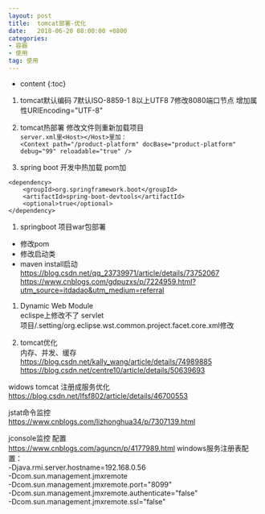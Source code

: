 ```yaml
---
layout: post
title:  tomcat部署-优化
date:   2018-06-20 08:00:00 +0800
categories: 
- 容器
- 使用
tag: 使用
---
```


* content
{:toc}

  

1. tomcat默认编码
7默认ISO-8859-1 8以上UTF8
7修改8080端口节点  增加属性URIEncoding="UTF-8" 

1. tomcat热部署
修改文件则重新加载项目   
`server.xml里<Host></Host>里加：`   
`<Context path="/product-platform" docBase="product-platform" debug="99" reloadable="true" />`

1. spring boot 开发中热加载
pom加
```
<dependency>
	<groupId>org.springframework.boot</groupId>
	<artifactId>spring-boot-devtools</artifactId>
	<optional>true</optional>
</dependency>
```

1. springboot 项目war包部署
* 修改pom
* 修改启动类
* maven install启动   
https://blog.csdn.net/qq_23739971/article/details/73752067   
https://www.cnblogs.com/gdpuzxs/p/7224959.html?utm_source=itdadao&utm_medium=referral    

1. Dynamic Web Module   
eclispe上修改不了 servlet   
项目/.setting/org.eclipse.wst.common.project.facet.core.xml修改   


1. tomcat优化   
内存、并发、缓存   
https://blog.csdn.net/kally_wang/article/details/74989885   
https://blog.csdn.net/centre10/article/details/50639693   

widows tomcat 注册成服务优化   
https://blog.csdn.net/lfsf802/article/details/46700553

jstat命令监控   
https://www.cnblogs.com/lizhonghua34/p/7307139.html

jconsole监控 配置   
https://www.cnblogs.com/aguncn/p/4177989.html
windows服务注册表配置：   
-Djava.rmi.server.hostname=192.168.0.56   
-Dcom.sun.management.jmxremote  
-Dcom.sun.management.jmxremote.port="8099"   
-Dcom.sun.management.jmxremote.authenticate="false"   
-Dcom.sun.management.jmxremote.ssl="false"   




